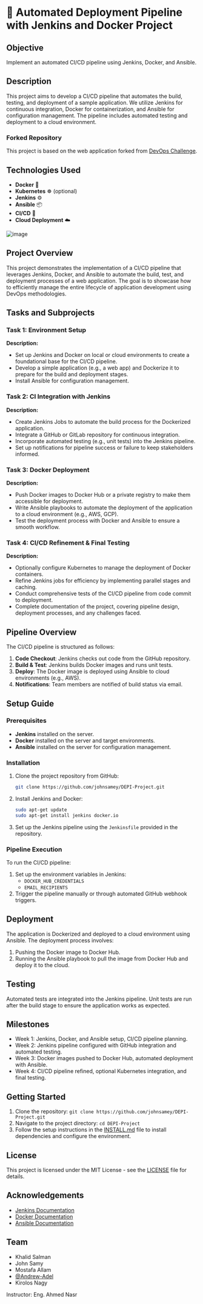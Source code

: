 # 🚀 Automated Deployment Pipeline with Jenkins and Docker Project

## Objective
Implement an automated CI/CD pipeline using Jenkins, Docker, and Ansible.

## Description
This project aims to develop a CI/CD pipeline that automates the build, testing, and deployment of a sample application. We utilize Jenkins for continuous integration, Docker for containerization, and Ansible for configuration management. The pipeline includes automated testing and deployment to a cloud environment.

### Forked Repository
This project is based on the web application forked from [DevOps Challenge](https://github.com/tradebyte/DevOps-Challenge.git).

## Technologies Used
- **Docker** 🐳
- **Kubernetes** ☸️ (optional)
- **Jenkins** ⚙️
- **Ansible** 📦
- **CI/CD** 🔄
- **Cloud Deployment** ☁️

![image](https://github.com/user-attachments/assets/6a5d87c8-2eb3-429a-aa2d-1be90bf7dc14)

## Project Overview
This project demonstrates the implementation of a CI/CD pipeline that leverages Jenkins, Docker, and Ansible to automate the build, test, and deployment processes of a web application. The goal is to showcase how to efficiently manage the entire lifecycle of application development using DevOps methodologies.

## Tasks and Subprojects

### Task 1: Environment Setup
**Description:** 
- Set up Jenkins and Docker on local or cloud environments to create a foundational base for the CI/CD pipeline.
- Develop a simple application (e.g., a web app) and Dockerize it to prepare for the build and deployment stages.
- Install Ansible for configuration management.

### Task 2: CI Integration with Jenkins
**Description:**
- Create Jenkins Jobs to automate the build process for the Dockerized application.
- Integrate a GitHub or GitLab repository for continuous integration.
- Incorporate automated testing (e.g., unit tests) into the Jenkins pipeline.
- Set up notifications for pipeline success or failure to keep stakeholders informed.

### Task 3: Docker Deployment
**Description:**
- Push Docker images to Docker Hub or a private registry to make them accessible for deployment.
- Write Ansible playbooks to automate the deployment of the application to a cloud environment (e.g., AWS, GCP).
- Test the deployment process with Docker and Ansible to ensure a smooth workflow.

### Task 4: CI/CD Refinement & Final Testing
**Description:**
- Optionally configure Kubernetes to manage the deployment of Docker containers.
- Refine Jenkins jobs for efficiency by implementing parallel stages and caching.
- Conduct comprehensive tests of the CI/CD pipeline from code commit to deployment.
- Complete documentation of the project, covering pipeline design, deployment processes, and any challenges faced.

## Pipeline Overview
The CI/CD pipeline is structured as follows:
1. **Code Checkout**: Jenkins checks out code from the GitHub repository.
2. **Build & Test**: Jenkins builds Docker images and runs unit tests.
3. **Deploy**: The Docker image is deployed using Ansible to cloud environments (e.g., AWS).
4. **Notifications**: Team members are notified of build status via email.

## Setup Guide

### Prerequisites
- **Jenkins** installed on the server.
- **Docker** installed on the server and target environments.
- **Ansible** installed on the server for configuration management.

### Installation
1. Clone the project repository from GitHub:
   ```bash
   git clone https://github.com/johnsamey/DEPI-Project.git
   ```
2. Install Jenkins and Docker:
   ```bash
   sudo apt-get update
   sudo apt-get install jenkins docker.io
   ```
3. Set up the Jenkins pipeline using the `Jenkinsfile` provided in the repository.

### Pipeline Execution
To run the CI/CD pipeline:
1. Set up the environment variables in Jenkins:
   - `DOCKER_HUB_CREDENTIALS`
   - `EMAIL_RECIPIENTS`
2. Trigger the pipeline manually or through automated GitHub webhook triggers.

## Deployment
The application is Dockerized and deployed to a cloud environment using Ansible. The deployment process involves:
1. Pushing the Docker image to Docker Hub.
2. Running the Ansible playbook to pull the image from Docker Hub and deploy it to the cloud.

## Testing
Automated tests are integrated into the Jenkins pipeline. Unit tests are run after the build stage to ensure the application works as expected.

## Milestones
- Week 1: Jenkins, Docker, and Ansible setup, CI/CD pipeline planning.
- Week 2: Jenkins pipeline configured with GitHub integration and automated testing.
- Week 3: Docker images pushed to Docker Hub, automated deployment with Ansible.
- Week 4: CI/CD pipeline refined, optional Kubernetes integration, and final testing.

## Getting Started
1. Clone the repository: `git clone https://github.com/johnsamey/DEPI-Project.git`
2. Navigate to the project directory: `cd DEPI-Project`
3. Follow the setup instructions in the [INSTALL.md](INSTALL.md) file to install dependencies and configure the environment.

## License
This project is licensed under the MIT License - see the [LICENSE](LICENSE) file for details.

## Acknowledgements
- [Jenkins Documentation](https://www.jenkins.io/doc/)
- [Docker Documentation](https://docs.docker.com/)
- [Ansible Documentation](https://docs.ansible.com/ansible/latest/index.html)

## Team
- Khalid Salman
- John Samy
- Mostafa Allam
- [@Andrew-Adel](https://github.com/Andrew-Adel) 
- Kirolos Nagy

Instructor: Eng. Ahmed Nasr
